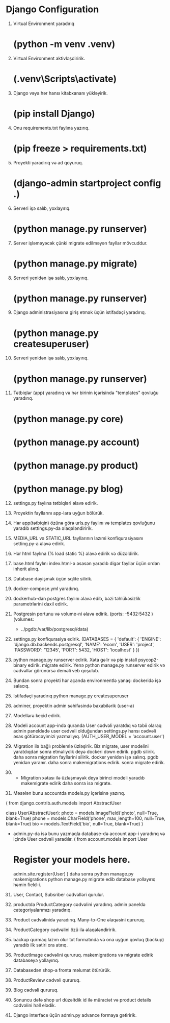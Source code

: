 # Django Configuration

1. Virtual Environment yaradırıq 
    # (python -m venv .venv)

2. Virtual Environment aktivləşdiririk.
    # (.venv\Scripts\activate)

3. Django vəya hər hansı kitabxananı yükləyirik.
    # (pip install Django)

4. Onu requirements.txt faylına yazırıq.
    # (pip freeze > requirements.txt)

5. Proyekti yaradırıq və ad qoyuruq.
    # (django-admin startproject config .)

6. Serveri işə salıb, yoxlayırıq.
    # (python manage.py runserver)

7. Server işləməyəcək çünki migrate edilməyən fayllar mövcuddur.
    # (python manage.py migrate)

8. Serveri yenidən işə salıb, yoxlayırıq.
    # (python manage.py runserver)

9. Django administrasiyasına giriş etmək üçün istifadəçi yaradırıq.
    # (python manage.py createsuperuser)

10. Serveri yenidən işə salıb, yoxlayırıq.
    # (python manage.py runserver)

11. Tətbiqlər (app) yaradırıq və hər birinin içərisində "templates" qovluğu yaradırıq.
    # (python manage.py core)
    # (python manage.py account)
    # (python manage.py product)
    # (python manage.py blog)

12. settings.py faylına tətbiqləri əlavə edirik.

13. Proyektin fayllarını app-lara uyğun bölürük.

14. Hər app(tətbiqin) özünə görə urls.py faylını və templates qovluğunu yaradıb settings.py-da əlaqələndiririk.

15. MEDIA_URL və STATIC_URL fayllarının lazımi konfiqurasiyasını setting.py-a əlavə edirik.

16. Hər html faylına {% load static %} əlavə edirik və düzəldirik.

17. base.html faylını index.html-ə əsasən yaradıb digər fayllar üçün ordan inherit alırıq.

18. Database dəyişmək üçün sqlite silirik.

19. docker-compose.yml yaradırıq.

20. dockerhub-dan postgres faylını əlavə edib, bəzi təhlükəsizlik parametrlərini daxil edirik.

21. Postgresin portunu və volume-ni əlavə edirik. 
(ports:
      -5432:5432 )
(volumes:
      - ../pgdb:/var/lib/postgresql/data)

22. settings.py konfiqurasiya edirik.
(DATABASES = {
    'default': {
        'ENGINE': 'django.db.backends.postgresql',
        'NAME': 'ecom',
        'USER': 'project',
        'PASSWORD': '12345',
        'PORT': 5432,
        'HOST': 'localhost'
    }
})

23. python manage.py runserver edirik. Xəta gəlir və pip install psycop2-binary edirik. migrate edirik. Yenə python manage.py runserver edirik və cədvəllər görünürsə deməli veb qoşulub.

24. Bundan sonra proyekti hər açanda environmentlə yanaşı dockeridə işə salacıq.

25. Istifadəçi yaradırıq 
    python manage.py createsuperuser

26. adminer, proyektin admin səhifəsində baxabilərik (user-a)

27. Modellərə keçid edirik.

28. Modeli account app-ində quranda User cədvəli yaratdıq və təbii olaraq admin paneldədə user cədvəli olduğundan settings.py hansı cədvəli əsas götürəcəyimizi yazmalıyıq. 
(AUTH_USER_MODEL = 'account.user')

29. Migration ilə bağlı problemlə üzləşirik. Biz migrate, user modelini yaratdıqdan sonra etməliydik deyə dockeri down edirik. pgdb silirik. daha sonra migration fayllarini silirik. docker yenidən işə salırıq. pgdb yenidən yaranır. daha sonra makemigrations edirik. sonra migrate edirik.

29. * Migration xətası ilə üzləşməyək deyə birinci modeli yaradıb makemigrate edirik daha sonra isə migrate.

30. Məsələn bunu accountda models.py içərisinə yazırıq.

(
from django.contrib.auth.models import AbstractUser

class User(AbstractUser):
    photo = models.ImageField('photo', null=True, blank=True)
    phone = models.CharField('phone', max_length=100, null=True, blank=True)
    bio = models.TextField('bio', null=True, blank=True)
)

  * admin.py-da isə bunu yazmaqla database-də account app-i yaradırıq və içində User cədvəli yaradılır.
    (
    from account.models import User

    # Register your models here.

    admin.site.register(User)
    )
 daha sonra python manage.py makemigrations 
            python manage.py migrate 
            edib database yollayırıq həmin field-i.
31. User, Contact, Subsriber cədvəlləri qurulur.

32. productda ProductCategory cədvəlini yaradırıq. admin paneldə categoriyalarımızı yaradırıq.

33. Product cədvəlinidə yaradırıq. Many-to-One əlaqəsini qururuq.

34. ProductCategory cədvəlini özü ilə əlaqələndiririk.

35. backup qurmaq lazım olur txt formatında və ona uyğun qovluq (backup) yaradıb ilk sətiri ora atırıq.

36. ProductImage cədvəlini qururuq. makemigrations və migrate edirik databaseyə yollayırıq.

37. Databasedən shop-a fronta məlumat ötürürük.

38. ProductReview cədvəli qururuq.

39. Blog cədvəli qururuq.

40. Sonuncu dəfə shop url düzəltdik id ilə müraciət və product details cədvəlini həll elədik.

41. Django interface üçün admin.py advance formaya gətiririk.
 
<!-- Sonuncu dəfə Django Admin dərsi bitdi -->